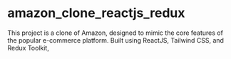 # amazon_clone_reactjs_redux
This project is a clone of Amazon, designed to mimic the core features of the popular e-commerce platform. Built using ReactJS, Tailwind CSS, and Redux Toolkit,

